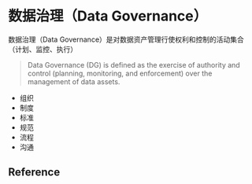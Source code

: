 # 数据治理（Data Governance）

数据治理（Data Governance）是对数据资产管理行使权利和控制的活动集合（计划、监控、执行）

> Data Governance (DG) is defined as the exercise of authority and control (planning, monitoring, and enforcement) over the management of data assets. 

- 组织
- 制度
- 标准
- 规范
- 流程
- 沟通

## Reference